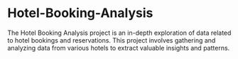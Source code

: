 # Hotel-Booking-Analysis
The Hotel Booking Analysis project is an in-depth exploration of data related to hotel bookings and reservations. This project involves gathering and analyzing data from various hotels to extract valuable insights and patterns. 
